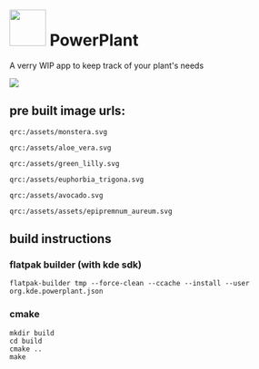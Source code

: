 #  <img src="https://invent.kde.org/mbruchert/powerplant/-/raw/master/logo.png" height=64 >  PowerPlant

A verry WIP app to keep track of your plant's needs

![](https://i.imgur.com/d2rAxUF.png)

## pre built image urls:

`qrc:/assets/monstera.svg`

`qrc:/assets/aloe_vera.svg`

`qrc:/assets/green_lilly.svg`

`qrc:/assets/euphorbia_trigona.svg`

`qrc:/assets/avocado.svg`

`qrc:/assets/assets/epipremnum_aureum.svg`




## build instructions

### flatpak builder (with kde sdk)
```
flatpak-builder tmp --force-clean --ccache --install --user org.kde.powerplant.json
```
### cmake
```
mkdir build
cd build
cmake ..
make
```



